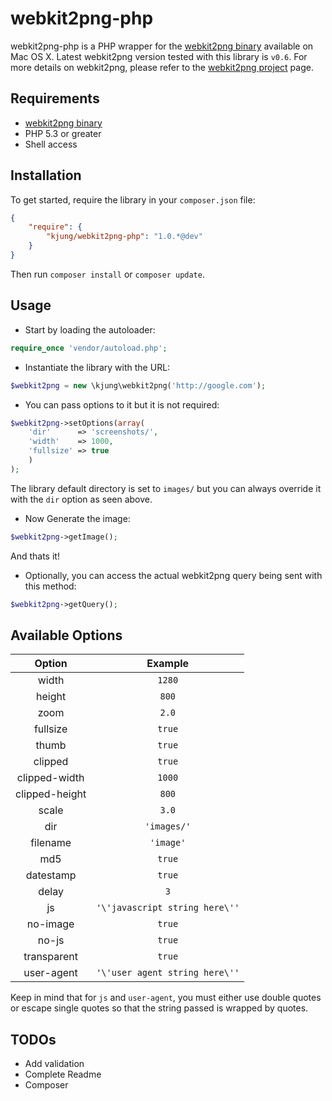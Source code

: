 # webkit2png-php

webkit2png-php is a PHP wrapper for the [webkit2png binary](https://github.com/paulhammond/webkit2png/) available on Mac OS X. Latest webkit2png version tested with this library is `v0.6`. For more details on webkit2png, please refer to the [webkit2png project](http://www.paulhammond.org/webkit2png/) page.

## Requirements

* [webkit2png binary](https://github.com/paulhammond/webkit2png/)
* PHP 5.3 or greater
* Shell access

## Installation

To get started, require the library in your `composer.json` file:

```JSON
{
	"require": {
		"kjung/webkit2png-php": "1.0.*@dev"
	}
}
```
Then run `composer install` or `composer update`.

## Usage

* Start by loading the autoloader:

```PHP
require_once 'vendor/autoload.php';
```

* Instantiate the library with the URL:

```PHP
$webkit2png = new \kjung\webkit2png('http://google.com');
```

* You can pass options to it but it is not required:

```PHP
$webkit2png->setOptions(array(
	'dir'      => 'screenshots/',
	'width'    => 1000,
	'fullsize' => true
	)
);
```
The library default directory is set to `images/` but you can always override it with the `dir` option as seen above.

* Now Generate the image:

```PHP
$webkit2png->getImage();
```
And thats it!

* Optionally, you can access the actual webkit2png query being sent with this method:

```PHP
$webkit2png->getQuery();
```

## Available Options

| Option | Example |
| :---: | :---: |
| width | `1280` |
| height | `800` |
| zoom | `2.0` |
| fullsize | `true` |
| thumb | `true` |
| clipped | `true` |
| clipped-width | `1000` |
| clipped-height | `800` |
| scale | `3.0` |
| dir | `'images/'` |
| filename | `'image'` |
| md5 | `true` |
| datestamp | `true` |
| delay | `3` |
| js | `'\'javascript string here\''` |
| no-image | `true` |
| no-js | `true` |
| transparent | `true` |
| user-agent | `'\'user agent string here\''` |

Keep in mind that for `js` and `user-agent`, you must either use double quotes or escape single quotes so that the string passed is wrapped by quotes.

## TODOs

* Add validation
* Complete Readme
* Composer

